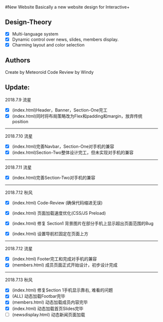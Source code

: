 #New Website
Basically a new website design for Interactive+

## Design-Theory
- [x] Multi-language system
- [x] Dynamic control over news, slides, members display.
- [x] Charming layout and color selection

## Authors
Create by Meteoroid
Code Review by Windy


## Update:
2018.7.9 流星
- [x] \(index.html\)Header，Banner，Section-One完工
- [x] \(index.html\)同时将布局策略改为Flex和padding和margin，放弃传统position

---

2018.7.10 流星
- [x] \(index.html\)完善Navbar，Section-One对手机的兼容
- [x] \(index.html\)Section-Two整体设计完工，但未实现对手机的兼容

---

2018.7.11 流星
- [x] \(index.html\)完善Section-Two对手机的兼容

---

2018.7.12 秋风
- [x] \(index.html\) Code-Review \(确保代码缩进无误\)
- [x] \(index.html\) 页面加载速度优化\(CSS/JS Preload\)
- [x] \(index.html\) 修复 Section1 背景图片在部分手机上显示超出页面范围的Bug
- [x] \(index.html\) 设置导航栏固定在页面上方


---


2018.7.12 流星
- [x] \(index.html\)  Footer完工和完成对手机的兼容
- [x] \(members.html\)  成员页面正式开始设计，初步设计完成

---

2018.7.13 秋风
- [x] \(index.html\) 修复Section 1手机显示靠右, 难看的问题
- [x] \(ALL\) 动态加载Footbar完毕
- [x] \(members.html\) 动态加载成员内容完毕
- [x] \(index.html\) 动态加载首页Slides完毕
- [ ] \(newsdisplay.html\) 动态新闻页面加载
